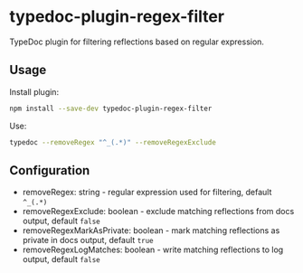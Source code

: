 # typedoc-plugin-regex-filter

TypeDoc plugin for filtering reflections based on regular expression.

## Usage

Install plugin:

```bash
npm install --save-dev typedoc-plugin-regex-filter
```

Use:

```bash
typedoc --removeRegex "^_(.*)" --removeRegexExclude
```

## Configuration

- removeRegex: string - regular expression used for filtering, default `^_(.*)`
- removeRegexExclude: boolean - exclude matching reflections from docs output, default `false`
- removeRegexMarkAsPrivate: boolean - mark matching reflections as private in docs output, default `true`
- removeRegexLogMatches: boolean - write matching reflections to log output, default `false`
